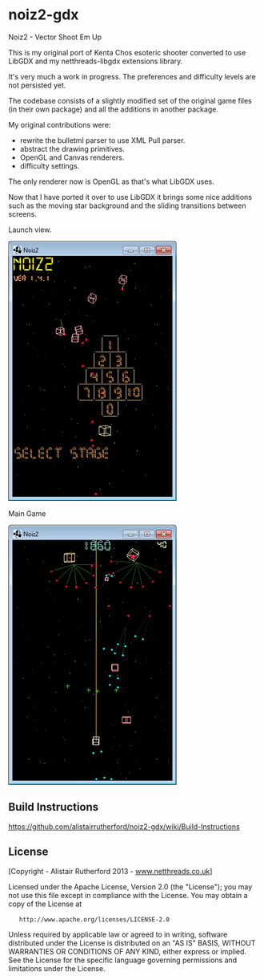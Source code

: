 noiz2-gdx
=========

Noiz2 - Vector Shoot Em Up

This is my original port of Kenta Chos esoteric shooter converted to use LibGDX and my netthreads-libgdx extensions library.

It's very much a work in progress. The preferences and difficulty levels are not persisted yet.

The codebase consists of a slightly modified set of the original game files (in their own package) and all the additions in another package.


My original contributions were:

- rewrite the bulletml parser to use XML Pull parser.
- abstract the drawing primitives.
- OpenGL and Canvas renderers.
- difficulty settings.

The only renderer now is OpenGL as that's what LibGDX uses.

Now that I have ported it over to use LibGDX it brings some nice additions such as the moving star background and the sliding transitions between screens.

Launch view.

![Demo](https://github.com/alistairrutherford/images/raw/master/noiz2_1.png) 

Main Game

![Demo](https://github.com/alistairrutherford/images/raw/master/noiz2_2.png)


Build Instructions
-------------------

https://github.com/alistairrutherford/noiz2-gdx/wiki/Build-Instructions

License
--------
[Copyright - Alistair Rutherford 2013 - www.netthreads.co.uk]

Licensed under the Apache License, Version 2.0 (the "License");
   you may not use this file except in compliance with the License.
   You may obtain a copy of the License at

       http://www.apache.org/licenses/LICENSE-2.0

   Unless required by applicable law or agreed to in writing, software
   distributed under the License is distributed on an "AS IS" BASIS,
   WITHOUT WARRANTIES OR CONDITIONS OF ANY KIND, either express or implied.
   See the License for the specific language governing permissions and
   limitations under the License.

